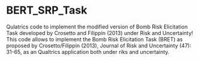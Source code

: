 # BERT_SRP_Task
Qulatrics code to implement the modified version of Bomb Risk Elicitation Task developed by Crosetto and Filippin (2013) under Risk and Uncertainty!
This code allows to implement the Bomb Risk Elicitation Task (BRET) as proposed by Crosetto/Filippin (2013), Journal of Risk and Uncertainty (47): 31-65, as an Qualtrics application both under riks and uncertainty.
